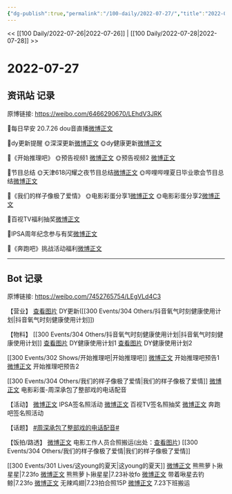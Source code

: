 ```yaml
---
{"dg-publish":true,"permalink":"/100-daily/2022-07-27/","title":"2022-07-27"}
---
```



<< [[100 Daily/2022-07-26\|2022-07-26]] | [[100 Daily/2022-07-28\|2022-07-28]] >>

# 2022-07-27

## 资讯站 记录

原博链接: https://weibo.com/6466290670/LEhdV3JRK

🌟每日早安
20.7.26 dou音直播[微博正文](https://m.weibo.cn/6466290670/4795766668005972)

🌟dy更新提醒
🌞深深更新[微博正文](https://m.weibo.cn/6466290670/4795940235381190)
🌞dy健康更新[微博正文](https://m.weibo.cn/6466290670/4795936608622779)

🌟《开始推理吧》
🌞预告视频1 [微博正文](https://m.weibo.cn/6466290670/4795799521464443)
🌞预告视频2 [微博正文](https://m.weibo.cn/6466290670/4795798996912016)

🌟节目总结
🌞天津618闪耀之夜节目总结[微博正文](https://m.weibo.cn/6466290670/4795874104314689)
🌞哔哩哔哩夏日毕业歌会节目总结[微博正文](https://m.weibo.cn/6466290670/4795864332372423)

🌟《我们的样子像极了爱情》
🌞电影彩蛋分享1[微博正文](https://m.weibo.cn/6466290670/4795992778212754)
🌞电影彩蛋分享2[微博正文](https://m.weibo.cn/6466290670/4795992085367339)

🌟百视TV福利抽奖[微博正文](https://m.weibo.cn/6466290670/4795895046737310)

🌟IPSA周年纪念参与有奖[微博正文](https://m.weibo.cn/6466290670/4795892929140994)

🌟《奔跑吧》挑战活动福利[微博正文](https://m.weibo.cn/6466290670/4795810187580362)

---
## Bot 记录

原博链接: https://weibo.com/7452765754/LEgVLd4C3

【营业】
[查看图片](https://wx4.sinaimg.cn/large/0088n2Pggy1h4lvtiud7qj30ku112q56.jpg) DY更新([[300 Events/304 Others/抖音氧气时刻健康使用计划\|抖音氧气时刻健康使用计划]])

【物料】
[[300 Events/304 Others/抖音氧气时刻健康使用计划\|抖音氧气时刻健康使用计划]]
[查看图片](https://wx2.sinaimg.cn/large/0088n2Pggy1h4lvuoovbdj30ku112goc.jpg) DY健康使用计划1
[查看图片](https://wx1.sinaimg.cn/large/0088n2Pggy1h4lvv6lk74j30ku112god.jpg) DY健康使用计划2

[[300 Events/302 Shows/开始推理吧\|开始推理吧]]
[微博正文](https://m.weibo.cn/2162247381/4795782882396166) 开始推理吧预告1
[微博正文](https://m.weibo.cn/2162247381/4795783071665085) 开始推理吧预告2

[[300 Events/304 Others/我们的样子像极了爱情\|我们的样子像极了爱情]]
[微博正文](https://m.weibo.cn/1635270132/4795975963775042) 电影彩蛋-周深承包了整部戏的电话配音

【活动】
[微博正文](https://m.weibo.cn/1851789841/4795889820374044) IPSA签名照活动
[微博正文](https://m.weibo.cn/7516842376/4795881024392399) 百视TV签名照抽奖
[微博正文](https://m.weibo.cn/5242381821/4795798061321506) 奔跑吧签名照活动

【话题】
[#周深承包了整部戏的电话配音#](https://s.weibo.com/weibo?q=%23%E5%91%A8%E6%B7%B1%E6%89%BF%E5%8C%85%E4%BA%86%E6%95%B4%E9%83%A8%E6%88%8F%E7%9A%84%E7%94%B5%E8%AF%9D%E9%85%8D%E9%9F%B3%23)

【饭拍/路透】
[微博正文](https://m.weibo.cn/6030707554/4795618420329214) 电影工作人员合照搬运(出处：[查看图片](https://wx4.sinaimg.cn/large/0088n2Pggy1h4lvsws3jvj30jz0zjq5u.jpg)) [[300 Events/304 Others/我们的样子像极了爱情\|我们的样子像极了爱情]]

[[300 Events/301 Lives/这young的夏天\|这young的夏天]]
[微博正文](https://m.weibo.cn/7424830108/4794565330471059) 熊熊萝卜揪星星|7.23fo
[微博正文](https://m.weibo.cn/7424830108/4794535156649463) 熊熊萝卜揪星星|7.23补妆fo
[微博正文](https://m.weibo.cn/3246571812/4795970296225364) 带着啾星去钓鲸|7.23fo
[微博正文](https://m.weibo.cn/7495641082/4795965737271510) 无辣鸡翅|7.23拍合照15P
[微博正文](https://m.weibo.cn/6343537114/4795957146813440) 7.23下班搬运
